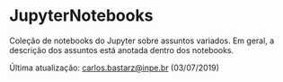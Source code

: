 # JupyterNotebooks

Coleção de notebooks do Jupyter sobre assuntos variados. Em geral, a descrição dos assuntos está anotada dentro dos notebooks.

Última atualização: carlos.bastarz@inpe.br (03/07/2019)
